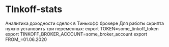 # TInkoff-stats
Аналитика доходности сделок в Тинькофф брокере
Для работы скрипта нужно установить три переменных:
export TOKEN=some_tinkoff_token
export TINKOFF_BROKER_ACCOUNT=some_broker_account
export FROM_=01.06.2020
